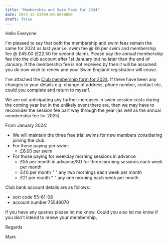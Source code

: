 ```yaml
---
title: "Membership and Swim Fees for 2024"
date: 2023-12-31T09:00:00+0000
draft: false
---
```

Hello Everyone

I'm pleased to say that both the membership and swim fees remain the same for 2024 as last year i.e. swim fee @ £6 per swim and membership fee @ £45.00 (£22.50 for second claim). Please pay the annual membership fee into the club account after 1st January but no later than the end of January. If the membership fee is not received by then it will be assumed you do now wish to renew and your Swim England registration will cease.

I've attached the [Club membership form for 2024](/images/2023/12/Membership_Form_2024.pdf). If there have been any changes to your details e.g. change of address, phone number, contact etc, could you complete and return to myself.

We are not anticipating any further increases in swim session costs during the coming year but in the unlikely event there are, then we may have to reconsider the session fee part way through the year (as well as the annual membership fee for 2025). 

From January 2024:

- We will maintain the three free trial swims for new members considering joining the club.
- For those paying per swim:
  - £6.00 per swim
- For those paying for weekday morning sessions in advance
  - £55 per month in advance/SO for three morning sessions each week per month
  - £40 per month       "              "    any two mornings each week per month
  - £21 per month       "              "    any one morning each week per month

Club bank account details are as follows:
- sort code 55-61-08
- account number 75548070

If you have any queries please let me know. Could you also let me know if you don't intend to renew your membership,

Regards

Mark
<!--more-->
